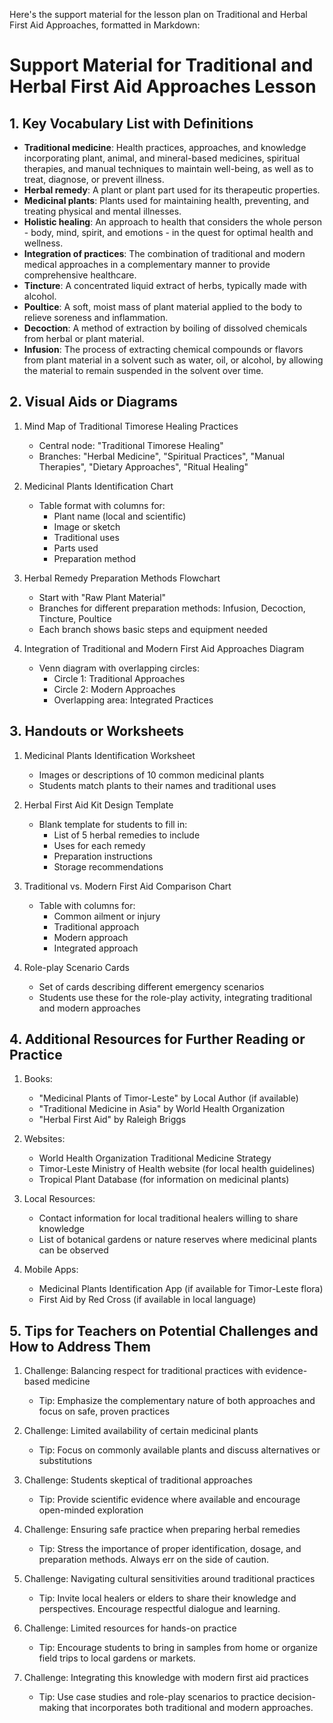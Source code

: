 Here's the support material for the lesson plan on Traditional and Herbal First Aid Approaches, formatted in Markdown:

# Support Material for Traditional and Herbal First Aid Approaches Lesson

## 1. Key Vocabulary List with Definitions

- **Traditional medicine**: Health practices, approaches, and knowledge incorporating plant, animal, and mineral-based medicines, spiritual therapies, and manual techniques to maintain well-being, as well as to treat, diagnose, or prevent illness.
- **Herbal remedy**: A plant or plant part used for its therapeutic properties.
- **Medicinal plants**: Plants used for maintaining health, preventing, and treating physical and mental illnesses.
- **Holistic healing**: An approach to health that considers the whole person - body, mind, spirit, and emotions - in the quest for optimal health and wellness.
- **Integration of practices**: The combination of traditional and modern medical approaches in a complementary manner to provide comprehensive healthcare.
- **Tincture**: A concentrated liquid extract of herbs, typically made with alcohol.
- **Poultice**: A soft, moist mass of plant material applied to the body to relieve soreness and inflammation.
- **Decoction**: A method of extraction by boiling of dissolved chemicals from herbal or plant material.
- **Infusion**: The process of extracting chemical compounds or flavors from plant material in a solvent such as water, oil, or alcohol, by allowing the material to remain suspended in the solvent over time.

## 2. Visual Aids or Diagrams

1. Mind Map of Traditional Timorese Healing Practices
   - Central node: "Traditional Timorese Healing"
   - Branches: "Herbal Medicine", "Spiritual Practices", "Manual Therapies", "Dietary Approaches", "Ritual Healing"

2. Medicinal Plants Identification Chart
   - Table format with columns for:
     - Plant name (local and scientific)
     - Image or sketch
     - Traditional uses
     - Parts used
     - Preparation method

3. Herbal Remedy Preparation Methods Flowchart
   - Start with "Raw Plant Material"
   - Branches for different preparation methods: Infusion, Decoction, Tincture, Poultice
   - Each branch shows basic steps and equipment needed

4. Integration of Traditional and Modern First Aid Approaches Diagram
   - Venn diagram with overlapping circles:
     - Circle 1: Traditional Approaches
     - Circle 2: Modern Approaches
     - Overlapping area: Integrated Practices

## 3. Handouts or Worksheets

1. Medicinal Plants Identification Worksheet
   - Images or descriptions of 10 common medicinal plants
   - Students match plants to their names and traditional uses

2. Herbal First Aid Kit Design Template
   - Blank template for students to fill in:
     - List of 5 herbal remedies to include
     - Uses for each remedy
     - Preparation instructions
     - Storage recommendations

3. Traditional vs. Modern First Aid Comparison Chart
   - Table with columns for:
     - Common ailment or injury
     - Traditional approach
     - Modern approach
     - Integrated approach

4. Role-play Scenario Cards
   - Set of cards describing different emergency scenarios
   - Students use these for the role-play activity, integrating traditional and modern approaches

## 4. Additional Resources for Further Reading or Practice

1. Books:
   - "Medicinal Plants of Timor-Leste" by Local Author (if available)
   - "Traditional Medicine in Asia" by World Health Organization
   - "Herbal First Aid" by Raleigh Briggs

2. Websites:
   - World Health Organization Traditional Medicine Strategy
   - Timor-Leste Ministry of Health website (for local health guidelines)
   - Tropical Plant Database (for information on medicinal plants)

3. Local Resources:
   - Contact information for local traditional healers willing to share knowledge
   - List of botanical gardens or nature reserves where medicinal plants can be observed

4. Mobile Apps:
   - Medicinal Plants Identification App (if available for Timor-Leste flora)
   - First Aid by Red Cross (if available in local language)

## 5. Tips for Teachers on Potential Challenges and How to Address Them

1. Challenge: Balancing respect for traditional practices with evidence-based medicine
   - Tip: Emphasize the complementary nature of both approaches and focus on safe, proven practices

2. Challenge: Limited availability of certain medicinal plants
   - Tip: Focus on commonly available plants and discuss alternatives or substitutions

3. Challenge: Students skeptical of traditional approaches
   - Tip: Provide scientific evidence where available and encourage open-minded exploration

4. Challenge: Ensuring safe practice when preparing herbal remedies
   - Tip: Stress the importance of proper identification, dosage, and preparation methods. Always err on the side of caution.

5. Challenge: Navigating cultural sensitivities around traditional practices
   - Tip: Invite local healers or elders to share their knowledge and perspectives. Encourage respectful dialogue and learning.

6. Challenge: Limited resources for hands-on practice
   - Tip: Encourage students to bring in samples from home or organize field trips to local gardens or markets.

7. Challenge: Integrating this knowledge with modern first aid practices
   - Tip: Use case studies and role-play scenarios to practice decision-making that incorporates both traditional and modern approaches.